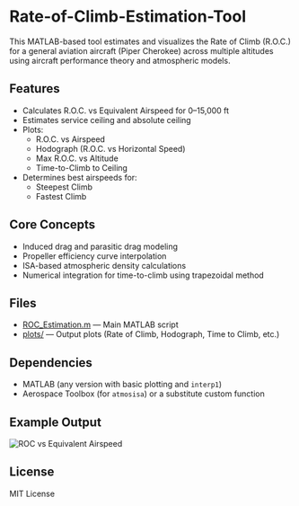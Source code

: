 # Rate-of-Climb-Estimation-Tool

This MATLAB-based tool estimates and visualizes the Rate of Climb (R.O.C.) for a general aviation aircraft (Piper Cherokee) across multiple altitudes using aircraft performance theory and atmospheric models.

## Features

- Calculates R.O.C. vs Equivalent Airspeed for 0–15,000 ft
- Estimates service ceiling and absolute ceiling
- Plots:
  - R.O.C. vs Airspeed
  - Hodograph (R.O.C. vs Horizontal Speed)
  - Max R.O.C. vs Altitude
  - Time-to-Climb to Ceiling
- Determines best airspeeds for:
  - Steepest Climb
  - Fastest Climb

## Core Concepts

- Induced drag and parasitic drag modeling
- Propeller efficiency curve interpolation
- ISA-based atmospheric density calculations
- Numerical integration for time-to-climb using trapezoidal method

## Files

- [ROC_Estimation.m](ROC_Estimation.m) — Main MATLAB script
- [plots/](plots/) — Output plots (Rate of Climb, Hodograph, Time to Climb, etc.)

## Dependencies

- MATLAB (any version with basic plotting and `interp1`)
- Aerospace Toolbox (for `atmosisa`) or a substitute custom function

## Example Output

![ROC vs Equivalent Airspeed](plots/ROC_vs_EAS.png)

## License

MIT License


